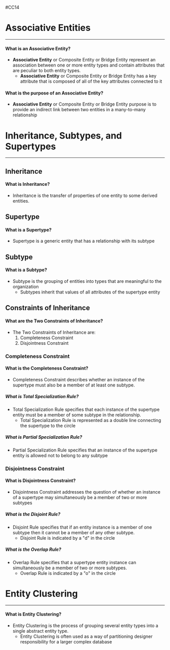 #CC14 
# Associative Entities
---
#### What is an **Associative Entity?**
- **Associative Entity** or Composite Entity or Bridge Entity represent an association between one or more entity types and contain attributes that are peculiar to both entity types.
	- **Associative Entity** or Composite Entity or Bridge Entity has a key attribute that is composed of all of the key attributes connected to it

#### What is the purpose of an **Associative Entity?** 
- **Associative Entity** or Composite Entity or Bridge Entity purpose is to provide an indirect link between two entities in a many-to-many relationship
# Inheritance, Subtypes, and Supertypes
---
## Inheritance
#### What is Inheritance?
- Inheritance is the transfer of properties of one entity to some derived entities.
## Supertype
#### What is a Supertype?
- Supertype is a generic entity that has a relationship with its subtype
## Subtype
#### What is a Subtype?
- Subtype is the grouping of entities into types that are meaningful to the organization
	- Subtypes inherit that values of all attributes of the supertype entity
## Constraints of Inheritance
#### What are the Two Constraints of Inheritance?
- The Two Constraints of Inheritance are:
	1. Completeness Constraint
	2. Disjointness Constraint

### Completeness Constraint
#### What is the Completeness Constraint?
- Completeness Constraint describes whether an instance of the supertype must also be a member of at least one subtype.

##### What is Total Specialization Rule?
- Total Specialization Rule specifies that each instance of the supertype entity must be a member of some subtype in the relationship.
	- Total Specialization Rule is represented as a double line connecting the supertype to the circle
 
##### What is Partial Specialization Rule?
- Partial Specialization Rule specifies that an instance of the supertype entity is allowed not to belong to any subtype

### Disjointness Constraint
#### What is Disjointness Constraint?
- Disjointness Constraint addresses the question of whether an instance of a supertype may simultaneously be a member of two or more subtypes

##### What is the Disjoint Rule?
- Disjoint Rule specifies that if an entity instance is a member of one subtype then it cannot be a member of any other subtype.
	- Disjoint Rule is indicated by a "d" in the circle
##### What is the Overlap Rule?
- Overlap Rule specifies that a supertype entity instance can simultaneously be a member of two or more subtypes.
	- Overlap Rule is indicated by a "o" in the circle

# Entity Clustering
---
#### What is Entity Clustering?
- Entity Clustering is the process of grouping several entity types into a single abstract entity type.
	- Entity Clustering is often used as a way of partitioning designer responsibility for a larger complex database